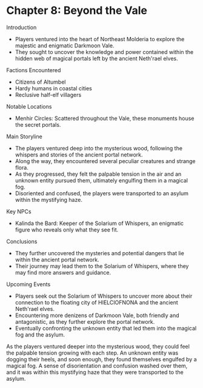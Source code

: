 # Chapter 8: Beyond the Vale

 Introduction
- Players ventured into the heart of Northeast Molderia to explore the majestic and enigmatic Darkmoon Vale.
- They sought to uncover the knowledge and power contained within the hidden web of magical portals left by the ancient Neth'rael elves.

 Factions Encountered
- Citizens of Altumbel
- Hardy humans in coastal cities
- Reclusive half-elf villagers

 Notable Locations
- Menhir Circles: Scattered throughout the Vale, these monuments house the secret portals.

 Main Storyline
- The players ventured deep into the mysterious wood, following the whispers and stories of the ancient portal network.
- Along the way, they encountered several peculiar creatures and strange flora.
- As they progressed, they felt the palpable tension in the air and an unknown entity pursued them, ultimately engulfing them in a magical fog.
- Disoriented and confused, the players were transported to an asylum within the mystifying haze.

 Key NPCs
- Kalinda the Bard: Keeper of the Solarium of Whispers, an enigmatic figure who reveals only what they see fit.

 Conclusions
- They further uncovered the mysteries and potential dangers that lie within the ancient portal network.
- Their journey may lead them to the Solarium of Whispers, where they may find more answers and guidance.

 Upcoming Events
- Players seek out the Solarium of Whispers to uncover more about their connection to the floating city of HIELCIOFNONA and the ancient Neth'rael elves.
- Encountering more denizens of Darkmoon Vale, both friendly and antagonistic, as they further explore the portal network.
- Eventually confronting the unknown entity that led them into the magical fog and the asylum.



As the players ventured deeper into the mysterious wood, they could feel the palpable tension growing with each step. An unknown entity was dogging their heels, and soon enough, they found themselves engulfed by a magical fog. A sense of disorientation and confusion washed over them, and it was within this mystifying haze that they were transported to the asylum.